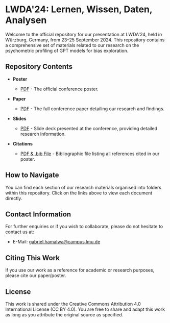 
# LWDA'24: Lernen, Wissen, Daten, Analysen

Welcome to the official repository for our presentation at LWDA'24, held in Würzburg, Germany, from 23–25 September 2024. This repository contains a comprehensive set of materials related to our research on the psychometric profiling of GPT models for bias exploration.

## Repository Contents

- **Poster**
  - [PDF](./poster/LWDA24-2024-09-Wuerzburg-Germany-Psychometric-Profiling-GPT-Models-Bias-Exploration-Poster.pdf) - The official conference poster.

- **Paper**
  - [PDF](./paper/LWDA24-2024-09-Wuerzburg-Germany-Mind-AI-Gap-Psychometric-Profiling-GPT-Models-Bias-Exploration-Paper.pdf) - The full conference paper detailing our research and findings.

- **Slides**
  - [PDF](./slides/LWDA24-2024-09-Wuerzburg-Germany-Mind-AI-Gap-Psychometric-Profiling-GPT-Models-Bias-Exploration-Slides.pdf) - Slide deck presented at the conference, providing detailed research information.

- **Citations**
  - [PDF & .bib File](./references/cited-references.bib) - Bibliographic file listing all references cited in our poster.

## How to Navigate

You can find each section of our research materials organised into folders within this repository. Click on the links above to view each document directly.

## Contact Information

For further enquiries or if you wish to collaborate, please do not hesitate to contact us at:
- E-Mail: [gabriel.hamalwa@campus.lmu.de](mailto:gabriel.hamalwa@campus.lmu.de)

## Citing This Work

If you use our work as a reference for academic or research purposes, please cite our paper/poster.

## License

This work is shared under the Creative Commons Attribution 4.0 International License (CC BY 4.0). You are free to share and adapt this work as long as you attribute the original source as specified.

